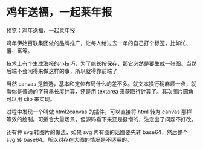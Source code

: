 # 鸡年送福，一起莱年报

预览：[鸡年送福，一起莱年报](https://forever-z-133.github.io/small-works/1/bl-year-report/)

鸡年伊始百联集团做的品牌推广，让每人给过去一年的自己打个标签，比如忙、懵、富等。

技术上有个生成海报的小技巧，为了能长按保存，那它必然是要生成一张图。当然后端不会闲得来做这样的事，所以就得靠前端了

当然 canvas 是首选，基本和定位布局什么的差不多。就文本换行稍麻烦一点，就看你是普通的字符串长度计算，还是用 textarea 来获取行计算了。其次图片圆角可以用 clip 来实现。

过程中发现一个叫做 html2canvas 的插件，可以直接将 html 转为 canvas 那样等效的绘制。可适合大量场景，但源码看下来还是挺懵的，注定出了问题不好改。

还有种 svg 转图片的做法，如果 svg 内有图的话图要先转 base64，然后整个 svg 转 base64。所以对存在大图的情况是不适用的。